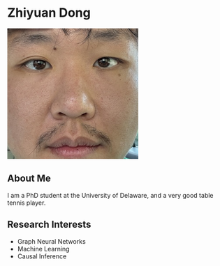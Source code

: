 # Zhiyuan Dong
![Zhiyuan Dong](docs/images/ZhiyuanDong.jpeg)
## About Me
I am a PhD student at the University of Delaware, and a very good table tennis player.
## Research Interests
- Graph Neural Networks
- Machine Learning
- Causal Inference

